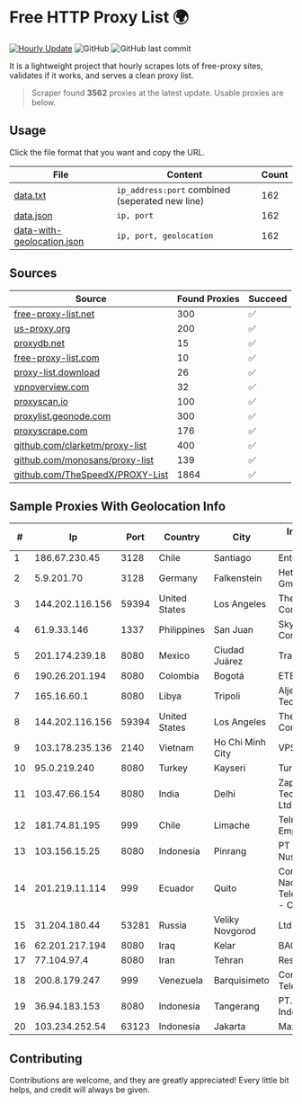 
# Free HTTP Proxy List 🌍

[![Hourly Update](https://github.com/mertguvencli/http-proxy-list/actions/workflows/main.yml/badge.svg?branch=main)](https://github.com/mertguvencli/http-proxy-list/actions/workflows/main.yml)
![GitHub](https://img.shields.io/github/license/mertguvencli/http-proxy-list)
![GitHub last commit](https://img.shields.io/github/last-commit/mertguvencli/http-proxy-list)

It is a lightweight project that hourly scrapes lots of free-proxy sites, validates if it works, and serves a clean proxy list.


> Scraper found **3562** proxies at the latest update. Usable proxies are below.

## Usage

Click the file format that you want and copy the URL.


|File|Content|Count|
|----|-------|-----|
|[data.txt](https://raw.githubusercontent.com/mertguvencli/http-proxy-list/main/proxy-list/data.txt)|`ip_address:port` combined (seperated new line)|162|
|[data.json](https://raw.githubusercontent.com/mertguvencli/http-proxy-list/main/proxy-list/data.json)|`ip, port`|162|
|[data-with-geolocation.json](https://raw.githubusercontent.com/mertguvencli/http-proxy-list/main/proxy-list/data-with-geolocation.json)|`ip, port, geolocation`|162|

## Sources

|Source|Found Proxies|Succeed|
|------|-------------|-------|
|[free-proxy-list.net](https://free-proxy-list.net)|300|✅|
|[us-proxy.org](https://www.us-proxy.org)|200|✅|
|[proxydb.net](http://proxydb.net)|15|✅|
|[free-proxy-list.com](https://free-proxy-list.com/?page=&port=&type%5B%5D=http&type%5B%5D=https&up_time=0&search=Search)|10|✅|
|[proxy-list.download](https://www.proxy-list.download/HTTP)|26|✅|
|[vpnoverview.com](https://vpnoverview.com/privacy/anonymous-browsing/free-proxy-servers)|32|✅|
|[proxyscan.io](https://www.proxyscan.io)|100|✅|
|[proxylist.geonode.com](https://proxylist.geonode.com/api/proxy-list?limit=300&page=1&sort_by=lastChecked&sort_type=desc&protocols=http,https)|300|✅|
|[proxyscrape.com](https://api.proxyscrape.com/v2/?request=displayproxies&protocol=http&timeout=10000&country=all&ssl=all&anonymity=all)|176|✅|
|[github.com/clarketm/proxy-list](https://raw.githubusercontent.com/clarketm/proxy-list/master/proxy-list-raw.txt)|400|✅|
|[github.com/monosans/proxy-list](https://raw.githubusercontent.com/monosans/proxy-list/main/proxies/http.txt)|139|✅|
|[github.com/TheSpeedX/PROXY-List](https://raw.githubusercontent.com/TheSpeedX/PROXY-List/master/http.txt)|1864|✅|


## Sample Proxies With Geolocation Info

|#|Ip|Port|Country|City|Internet Service Provider|
|-|--|----|-------|----|-------------------------|
|1|186.67.230.45|3128|Chile|Santiago|Entel Chile S.A.|
|2|5.9.201.70|3128|Germany|Falkenstein|Hetzner Online GmbH|
|3|144.202.116.156|59394|United States|Los Angeles|The Constant Company|
|4|61.9.33.146|1337|Philippines|San Juan|Sky Cable Corporation|
|5|201.174.239.18|8080|Mexico|Ciudad Juárez|Transtelco Inc|
|6|190.26.201.194|8080|Colombia|Bogotá|ETB - Colombia|
|7|165.16.60.1|8080|Libya|Tripoli|Aljeel Aljadeed For Technology|
|8|144.202.116.156|59394|United States|Los Angeles|The Constant Company|
|9|103.178.235.136|2140|Vietnam|Ho Chi Minh City|VPSTTT|
|10|95.0.219.240|8080|Turkey|Kayseri|TurkTelecom|
|11|103.47.66.154|8080|India|Delhi|Zapbytes Technologies Pvt. Ltd|
|12|181.74.81.195|999|Chile|Limache|Telmex Servicios Empresariales S.A.|
|13|103.156.15.25|8080|Indonesia|Pinrang|PT Lintas Jaringan Nusantara|
|14|201.219.11.114|999|Ecuador|Quito|Corporacion Nacional De Telecomunicaciones - CNT EP|
|15|31.204.180.44|53281|Russia|Veliky Novgorod|Ltd "Maxima"|
|16|62.201.217.194|8080|Iraq|Kelar|BAG|
|17|77.104.97.4|8080|Iran|Tehran|Respina|
|18|200.8.179.247|999|Venezuela|Barquisimeto|Corporación Telemic C.A.|
|19|36.94.183.153|8080|Indonesia|Tangerang|PT. Telekomunikasi Indonesia|
|20|103.234.252.54|63123|Indonesia|Jakarta|Maxindo|



## Contributing

Contributions are welcome, and they are greatly appreciated! Every
little bit helps, and credit will always be given.

